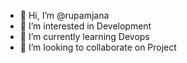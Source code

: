 - 👋 Hi, I’m @rupamjana
- 👀 I’m interested in Development
- 🌱 I’m currently learning Devops
- 💞️ I’m looking to collaborate on Project

<!---
rupamjanatechstax/rupamjanatechstax is a ✨ special ✨ repository because its `README.md` (this file) appears on your GitHub profile.
You can click the Preview link to take a look at your changes.
--->
